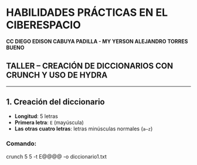 # HABILIDADES PRÁCTICAS EN EL CIBERESPACIO

**CC DIEGO EDISON CABUYA PADILLA - MY YERSON ALEJANDRO TORRES BUENO**

## TALLER – CREACIÓN DE DICCIONARIOS CON CRUNCH Y USO DE HYDRA

---

## 1. Creación del diccionario

- **Longitud**: 5 letras  
- **Primera letra**: `E` (mayúscula)  
- **Las otras cuatro letras**: letras minúsculas normales (`a–z`)

### Comando:
crunch 5 5 -t E@@@@ -o diccionario1.txt

